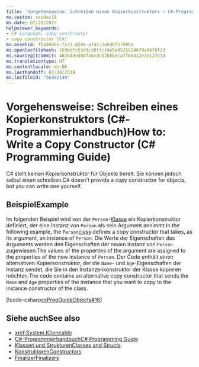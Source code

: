 ```yaml
---
title: 'Vorgehensweise: Schreiben eines Kopierkonstruktors – C#-Programmierhandbuch'
ms.custom: seodec18
ms.date: 07/20/2015
helpviewer_keywords:
- C# Language, copy constructor
- copy constructor [C#]
ms.assetid: fba899b5-fc41-428e-a745-3ebdbf37990a
ms.openlocfilehash: 169bdfc53d0c30ffc14e5a9525920679a94fbf23
ms.sourcegitcommit: 40364ded04fa6cdcb2b6beca7f68412e2e12f633
ms.translationtype: HT
ms.contentlocale: de-DE
ms.lasthandoff: 02/28/2019
ms.locfileid: "56982140"
---
```

# <a name="how-to-write-a-copy-constructor-c-programming-guide"></a><span data-ttu-id="3335a-102">Vorgehensweise: Schreiben eines Kopierkonstruktors (C#-Programmierhandbuch)</span><span class="sxs-lookup"><span data-stu-id="3335a-102">How to: Write a Copy Constructor (C# Programming Guide)</span></span>
<span data-ttu-id="3335a-103">C# stellt keinen Kopierkonstruktor für Objekte bereit. Sie können jedoch selbst einen schreiben.</span><span class="sxs-lookup"><span data-stu-id="3335a-103">C# doesn't provide a copy constructor for objects, but you can write one yourself.</span></span>  
  
## <a name="example"></a><span data-ttu-id="3335a-104">Beispiel</span><span class="sxs-lookup"><span data-stu-id="3335a-104">Example</span></span>  
 <span data-ttu-id="3335a-105">Im folgenden Beispiel wird von der `Person`-[Klasse](../../../csharp/language-reference/keywords/class.md) ein Kopierkonstruktor definiert, der eine Instanz von `Person` als sein Argument annimmt.</span><span class="sxs-lookup"><span data-stu-id="3335a-105">In the following example, the `Person`[class](../../../csharp/language-reference/keywords/class.md) defines a copy constructor that takes, as its argument, an instance of `Person`.</span></span> <span data-ttu-id="3335a-106">Die Werte der Eigenschaften des Arguments werden den Eigenschaften der neuen Instanz von `Person` zugewiesen.</span><span class="sxs-lookup"><span data-stu-id="3335a-106">The values of the properties of the argument are assigned to the properties of the new instance of `Person`.</span></span> <span data-ttu-id="3335a-107">Der Code enthält einen alternativen Kopierkonstruktor, der die `Name`- und `Age`-Eigenschaften der Instanz sendet, die Sie in den Instanzenkonstruktor der Klasse kopieren möchten.</span><span class="sxs-lookup"><span data-stu-id="3335a-107">The code contains an alternative copy constructor that sends the `Name` and `Age` properties of the instance that you want to copy to the instance constructor of the class.</span></span>  
  
 [!code-csharp[csProgGuideObjects#16](~/samples/snippets/csharp/VS_Snippets_VBCSharp/csProgGuideObjects/CS/Objects.cs#16)]  
  
## <a name="see-also"></a><span data-ttu-id="3335a-108">Siehe auch</span><span class="sxs-lookup"><span data-stu-id="3335a-108">See also</span></span>

- <xref:System.ICloneable>
- [<span data-ttu-id="3335a-109">C#-Programmierhandbuch</span><span class="sxs-lookup"><span data-stu-id="3335a-109">C# Programming Guide</span></span>](../../../csharp/programming-guide/index.md)
- [<span data-ttu-id="3335a-110">Klassen und Strukturen</span><span class="sxs-lookup"><span data-stu-id="3335a-110">Classes and Structs</span></span>](../../../csharp/programming-guide/classes-and-structs/index.md)
- [<span data-ttu-id="3335a-111">Konstruktoren</span><span class="sxs-lookup"><span data-stu-id="3335a-111">Constructors</span></span>](../../../csharp/programming-guide/classes-and-structs/constructors.md)
- [<span data-ttu-id="3335a-112">Finalizer</span><span class="sxs-lookup"><span data-stu-id="3335a-112">Finalizers</span></span>](../../../csharp/programming-guide/classes-and-structs/destructors.md)
